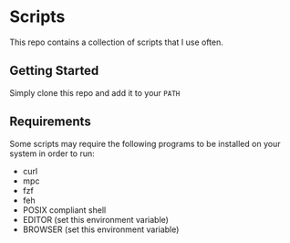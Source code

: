 # Scripts #
This repo contains a collection of scripts that I use often.

## Getting Started ##
Simply clone this repo and add it to your `PATH`

## Requirements ##
Some scripts may require the following programs to be installed on your system
in order to run:
- curl
- mpc
- fzf
- feh
- POSIX compliant shell
- EDITOR (set this environment variable)
- BROWSER (set this environment variable)

